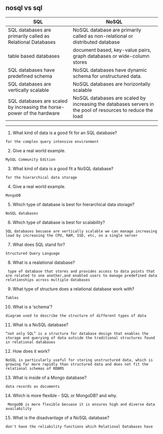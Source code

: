 ## nosql vs sql

|SQL |  NoSQL |
| ------------ | -------------|
| SQL databases are primarily called as Relational Databases  | NoSQL database are primarily called as non-relational or distributed database|
| table based databases |document based, key-value pairs, graph databases or wide-column stores|
| SQL databases have predefined schema  | NoSQL databases have dynamic schema for unstructured data.|
| SQL databases are vertically scalable  |  NoSQL databases are horizontally scalable|
| SQL databases are scaled by increasing the horse-power of the hardware  | NoSQL databases are scaled by increasing the databases servers in the pool of resources to reduce the load|

___
1. What kind of data is a good fit for an SQL database?

`for the complex query intensive environment `

2. Give a real world example.

`MySQL Community Edition`

3. What kind of data is a good fit a NoSQL database?

`for the hierarchical data storage`

4. Give a real world example.

`MongoDB`

5. Which type of database is best for hierarchical data storage?

`NoSQL databases`

6. Which type of database is best for scalability?

`SQL databases becuase are vertically scalable we can manage increasing load by increasing the CPU, RAM, SSD, etc, on a single server`

7. What does SQL stand for?

`Structured Query Language`

8. What is a realational database?

` type of database that stores and provides access to data points that are related to one another,and enabled users to manage predefined data relationships across multiple databases`

9. What type of structure does a relational database work with?

`Tables`

10. What is a ‘schema’?

`diagram used to describe the structure of different types of data`

11. What is a NoSQL database?

`“not only SQL” is a structure for database design that enables the storage and querying of data outside the traditional structures found in relational databases`

12. How does it work?

`NoSQL is particularly useful for storing unstructured data, which is growing far more rapidly than structured data and does not fit the relational schemas of RDBMS`

13. What is inside of a Mongo database?

`data records as documents`

14. Which is more flexible - SQL or MongoDB? and why.

` MongoDB is more flexible becuase it is ensures high and diverse data availability`

15. What is the disadvantage of a NoSQL database?

`don't have the reliability functions which Relational Databases have `
